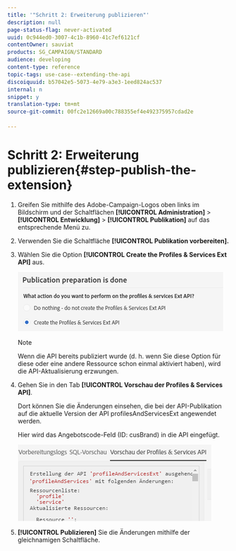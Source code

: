 ```yaml
---
title: '"Schritt 2: Erweiterung publizieren"'
description: null
page-status-flag: never-activated
uuid: 0c944ed0-3007-4c1b-8960-41c7ef6121cf
contentOwner: sauviat
products: SG_CAMPAIGN/STANDARD
audience: developing
content-type: reference
topic-tags: use-case--extending-the-api
discoiquuid: b57042e5-5073-4e79-a3e3-1eed824ac537
internal: n
snippet: y
translation-type: tm+mt
source-git-commit: 00fc2e12669a00c788355ef4e492375957cdad2e

---
```



# Schritt 2: Erweiterung publizieren{#step-publish-the-extension}

1. Greifen Sie mithilfe des Adobe-Campaign-Logos oben links im Bildschirm und der Schaltflächen **[!UICONTROL Administration]** &gt; **[!UICONTROL Entwicklung]** &gt; **[!UICONTROL Publikation]** auf das entsprechende Menü zu.
1. Verwenden Sie die Schaltfläche **[!UICONTROL Publikation vorbereiten].**
1. Wählen Sie die Option **[!UICONTROL Create the Profiles &amp; Services Ext API]** aus.

   ![](assets/create-profile-and-services-api.png)

   >[!NOTE]
   >
   >Wenn die API bereits publiziert wurde (d. h. wenn Sie diese Option für diese oder eine andere Ressource schon einmal aktiviert haben), wird die API-Aktualisierung erzwungen.

1. Gehen Sie in den Tab **[!UICONTROL Vorschau der Profiles &amp; Services API]**.

   Dort können Sie die Änderungen einsehen, die bei der API-Publikation auf die aktuelle Version der API profilesAndServicesExt angewendet werden.

   Hier wird das Angebotscode-Feld (ID: cusBrand) in die API eingefügt.

   ![](assets/extendpandsapi_diff.png)

1. **[!UICONTROL Publizieren]** Sie die Änderungen mithilfe der gleichnamigen Schaltfläche.

